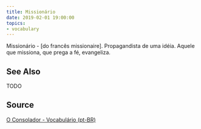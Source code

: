 ```yaml
---
title: Missionário
date: 2019-02-01 19:00:00
topics:
- vocabulary
---
```


Missionário - [do francês missionaire]. Propagandista de uma idéia. Aquele que missiona, que prega a fé, evangeliza. 

## See Also
TODO

## Source
[O Consolador - Vocabulário (pt-BR)](http://www.oconsolador.com.br/linkfixo/vocabulario/principal.html)
